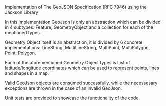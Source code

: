 Implementation of The GeoJSON Specification (RFC 7946) using the Jackson Library

In this implementation GeoJson is only an abstraction which can be divided in 4 subtypes: 
Feature, GeometryObject and a collection for each of the mentioned types. 

Geometry Object itself is an abstraction, it is divided by 6 concrete implementations:
LineString, MultiLineString, MultiPoint, MultiPolygon, Point, Polygon. 

Each of the aforementioned Geometry Object types is List of latitude/longitude coordinates which can be used to
represent points, lines and shapes in a map.

Valid GeoJson objects are consumed successfully, while the necessesary exceptions are thrown in the case of an invalid GeoJson.

Unit tests are provided to showcase the functionality of the code.

